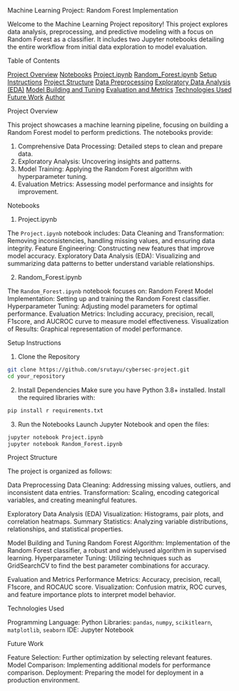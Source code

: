 Machine Learning Project: Random Forest Implementation

Welcome to the Machine Learning Project repository! This project explores data analysis, preprocessing, and predictive modeling with a focus on Random Forest as a classifier. It includes two Jupyter notebooks detailing the entire workflow from initial data exploration to model evaluation.

 Table of Contents

 [Project Overview](#projectoverview)
 [Notebooks](#notebooks)
   [Project.ipynb](#projectipynb)
   [Random_Forest.ipynb](#random_forestipynb)
 [Setup Instructions](#setupinstructions)
 [Project Structure](#projectstructure)
   [Data Preprocessing](#datapreprocessing)
   [Exploratory Data Analysis (EDA)](#exploratorydataanalysiseda)
   [Model Building and Tuning](#modelbuildingandtuning)
   [Evaluation and Metrics](#evaluationandmetrics)
 [Technologies Used](#technologiesused)
 [Future Work](#futurework)
 [Author](#author)



 Project Overview

This project showcases a machine learning pipeline, focusing on building a Random Forest model to perform predictions. The notebooks provide:

1. Comprehensive Data Processing: Detailed steps to clean and prepare data.
2. Exploratory Analysis: Uncovering insights and patterns.
3. Model Training: Applying the Random Forest algorithm with hyperparameter tuning.
4. Evaluation Metrics: Assessing model performance and insights for improvement.

 Notebooks

 1. Project.ipynb

The `Project.ipynb` notebook includes:
 Data Cleaning and Transformation: Removing inconsistencies, handling missing values, and ensuring data integrity.
 Feature Engineering: Constructing new features that improve model accuracy.
 Exploratory Data Analysis (EDA): Visualizing and summarizing data patterns to better understand variable relationships.

 2. Random_Forest.ipynb

The `Random_Forest.ipynb` notebook focuses on:
 Random Forest Model Implementation: Setting up and training the Random Forest classifier.
 Hyperparameter Tuning: Adjusting model parameters for optimal performance.
 Evaluation Metrics: Including accuracy, precision, recall, F1score, and AUCROC curve to measure model effectiveness.
 Visualization of Results: Graphical representation of model performance.

 Setup Instructions

 1. Clone the Repository
   ```bash
   git clone https://github.com/srutayu/cybersec-project.git
   cd your_repository
   ```

 2. Install Dependencies
   Make sure you have Python 3.8+ installed. Install the required libraries with:
   ```bash
   pip install r requirements.txt
   ```

 3. Run the Notebooks
   Launch Jupyter Notebook and open the files:
   ```bash
   jupyter notebook Project.ipynb
   jupyter notebook Random_Forest.ipynb
   ```

 Project Structure

The project is organized as follows:

 Data Preprocessing
 Data Cleaning: Addressing missing values, outliers, and inconsistent data entries.
 Transformation: Scaling, encoding categorical variables, and creating meaningful features.

 Exploratory Data Analysis (EDA)
 Visualization: Histograms, pair plots, and correlation heatmaps.
 Summary Statistics: Analyzing variable distributions, relationships, and statistical properties.

 Model Building and Tuning
 Random Forest Algorithm: Implementation of the Random Forest classifier, a robust and widelyused algorithm in supervised learning.
 Hyperparameter Tuning: Utilizing techniques such as GridSearchCV to find the best parameter combinations for accuracy.

 Evaluation and Metrics
 Performance Metrics: Accuracy, precision, recall, F1score, and ROCAUC score.
 Visualization: Confusion matrix, ROC curves, and feature importance plots to interpret model behavior.

 Technologies Used

 Programming Language: Python
 Libraries: `pandas`, `numpy`, `scikitlearn`, `matplotlib`, `seaborn`
 IDE: Jupyter Notebook

 Future Work

 Feature Selection: Further optimization by selecting relevant features.
 Model Comparison: Implementing additional models for performance comparison.
 Deployment: Preparing the model for deployment in a production environment.


